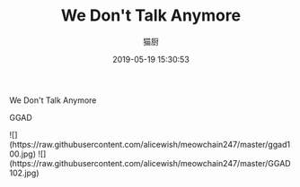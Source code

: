 ﻿---
layout: post
title: We Don't Talk Anymore
date: 2019-05-19 15:30:53
updated: 2019-05-19 15:30:53
comments: true
categories: [Photo]
tags: [ggad, 格邓, 神奇动物在哪里]
author: "猫厨"
description: ""
toc: true
---
We Don't Talk Anymore
<p>GGAD</p> 
![](https://raw.githubusercontent.com/alicewish/meowchain247/master/ggad100.jpg)
![](https://raw.githubusercontent.com/alicewish/meowchain247/master/GGAD102.jpg)


